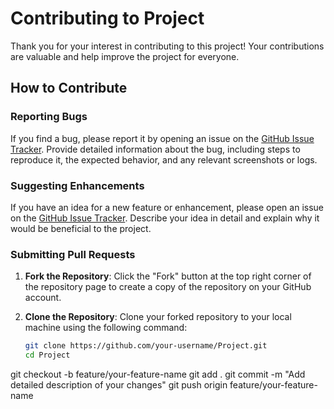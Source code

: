 # Contributing to Project

Thank you for your interest in contributing to this project! Your contributions are valuable and help improve the project for everyone.

## How to Contribute

### Reporting Bugs

If you find a bug, please report it by opening an issue on the [GitHub Issue Tracker](https://github.com/Ronak17-06/Project/issues). Provide detailed information about the bug, including steps to reproduce it, the expected behavior, and any relevant screenshots or logs.

### Suggesting Enhancements

If you have an idea for a new feature or enhancement, please open an issue on the [GitHub Issue Tracker](https://github.com/Ronak17-06/Project/issues). Describe your idea in detail and explain why it would be beneficial to the project.

### Submitting Pull Requests

1. **Fork the Repository**: Click the "Fork" button at the top right corner of the repository page to create a copy of the repository on your GitHub account.

2. **Clone the Repository**: Clone your forked repository to your local machine using the following command:
   ```bash
   git clone https://github.com/your-username/Project.git
   cd Project
  git checkout -b feature/your-feature-name
   git add .
git commit -m "Add detailed description of your changes"
git push origin feature/your-feature-name
